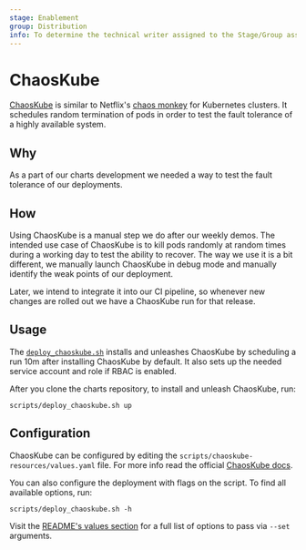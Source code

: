 ```yaml
---
stage: Enablement
group: Distribution
info: To determine the technical writer assigned to the Stage/Group associated with this page, see https://about.gitlab.com/handbook/engineering/ux/technical-writing/#designated-technical-writers
---
```


# ChaosKube

[ChaosKube](https://github.com/linki/chaoskube) is similar to
Netflix's [chaos monkey](https://github.com/Netflix/chaosmonkey) for Kubernetes
clusters. It schedules random termination of pods in order to test the fault tolerance
of a highly available system.

## Why

As a part of our charts development we needed a way to test the fault tolerance
of our deployments.

## How

Using ChaosKube is a manual step we do after our weekly demos. The intended
use case of ChaosKube is to kill pods randomly at random times during a
working day to test the ability to recover. The way we use it is a bit different,
we manually launch ChaosKube in debug mode and manually identify the weak
points of our deployment.

Later, we intend to integrate it into our CI pipeline, so whenever new changes
are rolled out we have a ChaosKube run for that release.

## Usage

The [`deploy_chaoskube.sh`](https://gitlab.com/gitlab-org/charts/gitlab/blob/master/scripts/deploy_chaoskube.sh)
installs and unleashes ChaosKube by scheduling a run 10m after installing ChaosKube by default. It also sets up
the needed service account and role if RBAC is enabled.

After you clone the charts repository, to install and unleash ChaosKube, run:

```shell
scripts/deploy_chaoskube.sh up
```

## Configuration

ChaosKube can be configured by editing the `scripts/chaoskube-resources/values.yaml`
file. For more info read the official [ChaosKube docs](https://github.com/linki/chaoskube).

You can also configure the deployment with flags on the script. To find all available options, run:

```shell
scripts/deploy_chaoskube.sh -h
```

Visit the [README's values section](https://github.com/helm/charts/tree/master/stable/chaoskube#configuration) for a full list of options to pass via `--set` arguments.
